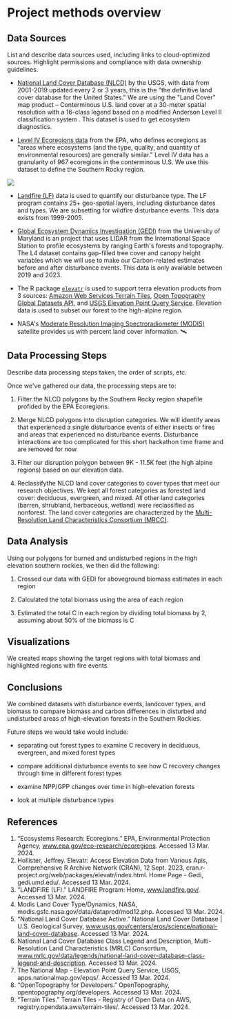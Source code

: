 # Project methods overview

## Data Sources
List and describe data sources used, including links to cloud-optimized sources. Highlight permissions and compliance with data ownership guidelines.

- [National Land Cover Database (NLCD)](https://www.usgs.gov/centers/eros/science/national-land-cover-database) by the USGS, with data from 2001-2019 updated every 2 or 3 years, this is the "the definitive land cover database for the United States." We are using the "Land Cover" map product – Conterminous U.S. land cover at a 30-meter spatial resolution with a 16-class legend based on a modified Anderson Level II classification system . This dataset is used to get ecosystem diagnostics.

- [Level IV Ecoregions data](https://www.epa.gov/eco-research/ecoregions) from the EPA, who defines ecoregions as "areas where ecosystems (and the type, quality, and quantity of environmental resources) are generally similar." Level IV data has a granularity of 967 ecoregions in the conterminous U.S. We use this dataset to define the Southern Rocky region.

![](https://www.epa.gov/sites/default/files/2015-11/eco_level_iv_us_sm.gif)

- [Landfire (LF)](https://www.landfire.gov/) data is used to quantify our disturbance type. The LF program contains 25+ geo-spatial layers, including disturbance dates and types. We are subsetting for wildfire disturbance events. This data exists from 1999-2005.

- [Global Ecosystem Dynamics Investigation (GEDI)](https://gedi.umd.edu/) from the University of Maryland is an project that uses LIDAR from the International Space Station to profile ecosystems by ranging Earth's forests and topography. The L4 dataset contains gap-filled tree cover and canopy height variables which we will use to make our Carbon-related estimates before and after disturbance events. This data is only available between 2019 and 2023.

- The R package [`elevatr`](https://cran.r-project.org/web/packages/elevatr/index.html) is used to support terra elevation products from 3 sources: [Amazon Web Services Terrain Tiles](https://registry.opendata.aws/terrain-tiles), [Open Topography Global Datasets API](https://opentopography.org/developers), and [USGS Elevation Point Query Service](https://apps.nationalmap.gov/epqs). Elevation data is used to subset our forest to the high-alpine region.

- NASA's [Moderate Resolution Imaging Spectroradiometer (MODIS)](https://modis.gsfc.nasa.gov/data/dataprod/mod12.php) satellite provides us with percent land cover information. 🛰️
   
## Data Processing Steps
Describe data processing steps taken, the order of scripts, etc.

Once we've gathered our data, the processing steps are to:

1. Filter the NLCD polygons by the Southern Rocky region shapefile profided by the EPA Ecoregions.

2. Merge NLCD polygons into disruption categories. We will identify areas that experienced a single disturbance events of either insects or fires and areas that experienced no disturbance events. Disturbance interactions are too complicated for this short hackathon time frame and are removed for now.

3. Filter our disruption polygon between 9K - 11.5K feet (the high alpine regions) based on our elevation data.

4. Reclassifythe NLCD land cover categories to cover types that meet our research objectives. We kept all forest categories as forested land cover: deciduous, evergreen, and mixed. All other land categories (barren, shrubland, herbaceous, wetland) were reclassified as nonforest. The land cover categories are characterized by the [Multi-Resolution Land Characteristics Consortium (MRCC)](https://www.mrlc.gov/data/legends/national-land-cover-database-class-legend-and-description). 

## Data Analysis

Using our polygons for burned and undisturbed regions in the high elevation southern rockies, we then did the following:

1. Crossed our data with GEDI for aboveground biomass estimates in each region

2. Calculated the total biomass using the area of each region

3. Estimated the total C in each region by dividing total biomass by 2, assuming about 50% of the biomass is C


## Visualizations

We created maps showing the target regions with total biomass and highlighted regions with fire events. 

## Conclusions

We combined datasets with disturbance events, landcover types, and biomass to compare 
biomass and carbon differences in disturbed and undisturbed areas of high-elevation forests in the Southern Rockies. 

Future steps we would take would include:

- separating out forest types to examine C recovery in deciduous, evergreen, and mixed forest types

- compare additional disturbance events to see how C recovery changes through time in different forest types

- examine NPP/GPP changes over time in high-elevation forests 

- look at multiple disturbance types

## References

1. “Ecosystems Research: Ecoregions.” EPA, Environmental Protection Agency, www.epa.gov/eco-research/ecoregions. Accessed 13 Mar. 2024.
2. Hollister, Jeffrey. Elevatr: Access Elevation Data from Various Apis, Comprehensive R Archive Network (CRAN), 12 Sept. 2023, cran.r-project.org/web/packages/elevatr/index.html. 
Home Page - Gedi, gedi.umd.edu/. Accessed 13 Mar. 2024. 
3. “LANDFIRE (LF).” LANDFIRE Program: Home, www.landfire.gov/. Accessed 13 Mar. 2024. 
4. Modis Land Cover Type/Dynamics, NASA, modis.gsfc.nasa.gov/data/dataprod/mod12.php. Accessed 13 Mar. 2024. 
5. “National Land Cover Database Active.” National Land Cover Database | U.S. Geological Survey, www.usgs.gov/centers/eros/science/national-land-cover-database. Accessed 13 Mar. 2024. 
6. National Land Cover Database Class Legend and Description, Multi-Resolution Land Characteristics (MRLC) Consortium, www.mrlc.gov/data/legends/national-land-cover-database-class-legend-and-description. Accessed 13 Mar. 2024. 
7. The National Map - Elevation Point Query Service, USGS, apps.nationalmap.gov/epqs/. Accessed 13 Mar. 2024. 
8. “OpenTopography for Developers.” OpenTopography, opentopography.org/developers. Accessed 13 Mar. 2024. 
9. “Terrain Tiles.” Terrain Tiles - Registry of Open Data on AWS, registry.opendata.aws/terrain-tiles/. Accessed 13 Mar. 2024. 
